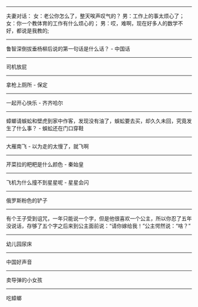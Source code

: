 <hr>
夫妻对话：
女：老公你怎么了，整天唉声叹气的？
男：工作上的事太烦心了；
女：你一个教体育的工作有什么烦心的；
男：哎，难啊，现在好多人的数学不好，都说是我教的;
<hr>
鲁智深倒拔垂杨柳后说的第一句话是什么话？
- 中国话
<hr>
司机放屁
<hr>
拿枪上厕所
- 保定
<hr>
一起开心快乐
- 齐齐哈尔
<hr>
蟑螂请蜈蚣和壁虎到家中作客，发现没有油了，蜈蚣要去买，却久久未回，究竟发生了什么事？
- 蜈蚣还在门口穿鞋
<hr>
大雁南飞
- 以为走的太慢了，就飞啊
<hr>
芹菜拉的粑粑是什么颜色
- 秦始皇
<hr>
飞机为什么撞不到星星呢
- 星星会闪
<hr>
俄罗斯粉色的铲子
<hr>
有个王子受到诅咒，一年只能说一个字，但是他很喜欢一个公主，所以你忍了五年没说话，存够了五个字之后来到公主面前说：“请你嫁给我！”公主愕然说：“啥？”

<hr>
幼儿园尿床
<hr>
中国好声音
<hr>
卖导弹的小女孩
<hr>
吃蟑螂